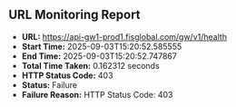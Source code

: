 ## URL Monitoring Report

- **URL:** https://api-gw1-prod1.fisglobal.com/gw/v1/health
- **Start Time:** 2025-09-03T15:20:52.585555
- **End Time:** 2025-09-03T15:20:52.747867
- **Total Time Taken:** 0.162312 seconds
- **HTTP Status Code:** 403
- **Status:** Failure
- **Failure Reason:** HTTP Status Code: 403
